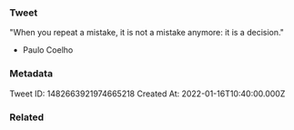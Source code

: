### Tweet
"When you repeat a mistake, it is not a mistake anymore: it is a decision." 

- Paulo Coelho

### Metadata
Tweet ID: 1482663921974665218
Created At: 2022-01-16T10:40:00.000Z

### Related

